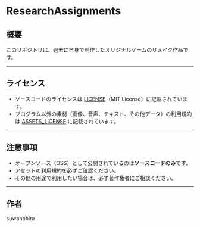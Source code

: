 # ResearchAssignments

## 概要

このリポジトリは、過去に自身で制作したオリジナルゲームのリメイク作品です。

---

## ライセンス

- ソースコードのライセンスは [LICENSE](LICENSE)（MIT License）に記載されています。
- プログラム以外の素材（画像、音声、テキスト、その他データ）の利用規約は [ASSETS_LICENSE](ASSETS_LICENSE) に記載されています。

---

## 注意事項

- オープンソース（OSS）として公開されているのは**ソースコードのみ**です。
- アセットの利用規約を必ずご確認ください。
- その他の用途で利用したい場合は、必ず著作権者にご相談ください。

---

## 作者

suwanohiro
